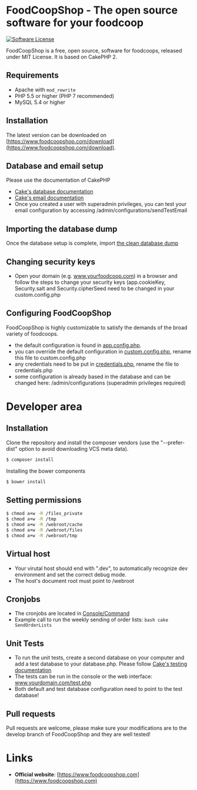# FoodCoopShop - The open source software for your foodcoop
[![Software License](https://img.shields.io/badge/license-MIT-brightgreen.svg?style=flat-square)](LICENSE.txt)

FoodCoopShop is a free, open source, software for foodcoops, released under MIT License. It is based on CakePHP 2.

## Requirements
* Apache with `mod_rewrite`
* PHP 5.5 or higher (PHP 7 recommended)
* MySQL 5.4 or higher

## Installation
The latest version can be downloaded on [https://www.foodcoopshop.com/download](https://www.foodcoopshop.com/download).

## Database and email setup
Please use the documentation of CakePHP 
* [Cake's database documentation](http://book.cakephp.org/2.0/en/development/configuration.html) 
* [Cake's email documentation](http://book.cakephp.org/2.0/en/core-utility-libraries/email.html) 
* Once you created a user with superadmin privileges, you can test your email configuration by accessing /admin/configurations/sendTestEmail

## Importing the database dump
Once the database setup is complete, import [the clean database dump](Config/sql/_installation/clean-db-dump.sql)

## Changing security keys
* Open your domain (e.g. www.yourfoodcoop.com) in a browser and follow the steps to change your security keys (app.cookieKey, Security.salt and Security.cipherSeed need to be changed in your custom.config.php

## Configuring FoodCoopShop
FoodCoopShop is highly customizable to satisfy the demands of the broad variety of foodcoops.

* the default configuration is found in [app.config.php](Config/app.config.php).
* you can override the default configuration in [custom.config.php](Config/custom.config.default.php), rename this file to custom.config.php
* any credentials need to be put in [credentials.php](Config/credentials.default.php), rename the file to credentials.php
* some configuration is already based in the database and can be changed here: /admin/configurations (superadmin privileges required)

# Developer area

## Installation

Clone the repository and install the composer vendors (use the "--prefer-dist" option to avoid downloading VCS meta data).
``` bash
$ composer install
```

Installing the bower components 
``` bash
$ bower install
```

## Setting permissions
``` bash
$ chmod a+w -R /files_private
$ chmod a+w -R /tmp
$ chmod a+w -R /webroot/cache
$ chmod a+w -R /webroot/files
$ chmod a+w -R /webroot/tmp
```

## Virtual host
* Your virutal host should end with ".dev", to automatically recognize dev environment and set the correct debug mode.
* The host's document root must point to /webroot

## Cronjobs ##
* The cronjobs are located in [Console/Command](Console/Command)
* Example call to run the weekly sending of order lists: `bash cake SendOrderLists`

## Unit Tests ##
* To run the unit tests, create a second database on your computer and add a test database to your database.php. Please follow [Cake's testing documentation](http://book.cakephp.org/2.0/en/development/testing.html)
* The tests can be run in the console or the web interface: www.yourdomain.com/test.php
* Both default and test database configuration need to point to the test database!

## Pull requests
Pull requests are welcome, please make sure your modifications are to the develop branch of FoodCoopShop and they are well tested!

# Links
* **Official website**: [https://www.foodcoopshop.com](https://www.foodcoopshop.com)

